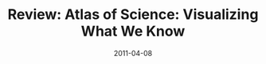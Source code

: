 ---
date: 2011-04-08
title: "Review: Atlas of Science: Visualizing What We Know"
source: "JASIST: Diane Rasmussen Neal"
sourceUrl: https://asistdl.onlinelibrary.wiley.com/journal/23301643
pdfLink: 20110408-rasmussen-neal-atlasreview-jasist.pdf
---